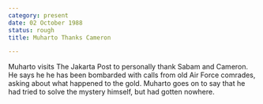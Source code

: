 ```yaml
---
category: present
date: 02 October 1988
status: rough
title: Muharto Thanks Cameron

---
```



Muharto
visits The Jakarta Post to personally thank Sabam and Cameron. He says
he he has been bombarded with calls from old Air Force comrades, asking
about what happened to the gold. Muharto goes on to say that he had
tried to solve the mystery himself, but had gotten nowhere.
